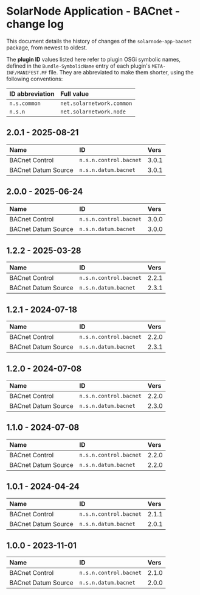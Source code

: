 # SolarNode Application - BACnet - change log

This document details the history of changes of the `solarnode-app-bacnet` package, from
newest to oldest.

The **plugin ID** values listed here refer to plugin OSGi symbolic names, defined in the
`Bundle-SymbolicName` entry of each plugin's `META-INF/MANIFEST.MF` file. They are abbreviated to
make them shorter, using the following conventions:

| ID abbreviation | Full value                |
|:----------------|:--------------------------|
| `n.s.common`    | `net.solarnetwork.common` |
| `n.s.n`         | `net.solarnetwork.node`   |

## 2.0.1 - 2025-08-21

| Name                | ID                     | Vers  |
|:--------------------|:-----------------------|:------|
| BACnet Control      | `n.s.n.control.bacnet` | 3.0.1 |
| BACnet Datum Source | `n.s.n.datum.bacnet`   | 3.0.1 |


## 2.0.0 - 2025-06-24

| Name                | ID                     | Vers  |
|:--------------------|:-----------------------|:------|
| BACnet Control      | `n.s.n.control.bacnet` | 3.0.0 |
| BACnet Datum Source | `n.s.n.datum.bacnet`   | 3.0.0 |


## 1.2.2 - 2025-03-28

| Name                | ID                     | Vers  |
|:--------------------|:-----------------------|:------|
| BACnet Control      | `n.s.n.control.bacnet` | 2.2.1 |
| BACnet Datum Source | `n.s.n.datum.bacnet`   | 2.3.1 |


## 1.2.1 - 2024-07-18

| Name                | ID                     | Vers  |
|:--------------------|:-----------------------|:------|
| BACnet Control      | `n.s.n.control.bacnet` | 2.2.0 |
| BACnet Datum Source | `n.s.n.datum.bacnet`   | 2.3.1 |


## 1.2.0 - 2024-07-08

| Name                | ID                     | Vers  |
|:--------------------|:-----------------------|:------|
| BACnet Control      | `n.s.n.control.bacnet` | 2.2.0 |
| BACnet Datum Source | `n.s.n.datum.bacnet`   | 2.3.0 |


## 1.1.0 - 2024-07-08

| Name                | ID                     | Vers  |
|:--------------------|:-----------------------|:------|
| BACnet Control      | `n.s.n.control.bacnet` | 2.2.0 |
| BACnet Datum Source | `n.s.n.datum.bacnet`   | 2.2.0 |


## 1.0.1 - 2024-04-24

| Name                | ID                     | Vers  |
|:--------------------|:-----------------------|:------|
| BACnet Control      | `n.s.n.control.bacnet` | 2.1.1 |
| BACnet Datum Source | `n.s.n.datum.bacnet`   | 2.0.1 |


## 1.0.0 - 2023-11-01

| Name                | ID                     | Vers  |
|:--------------------|:-----------------------|:------|
| BACnet Control      | `n.s.n.control.bacnet` | 2.1.0 |
| BACnet Datum Source | `n.s.n.datum.bacnet`   | 2.0.0 |

